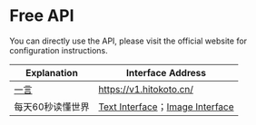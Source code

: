# Free API

You can directly use the API, please visit the official website for configuration instructions.

|Explanation|Interface Address|
|---|---|
|[一言](https://developer.hitokoto.cn/)|https://v1.hitokoto.cn/|
|每天60秒读懂世界|[Text Interface](https://api.03c3.cn/zb/text.php)；[Image Interface](https://api.03c3.cn/zb/)|
